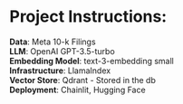 # Project Instructions:
__Data__: Meta 10-k Filings\
__LLM__: OpenAI GPT-3.5-turbo\
__Embedding Model__: text-3-embedding small\
__Infrastructure__: LlamaIndex\
__Vector Store__: Qdrant - Stored in the db\
__Deployment__: Chainlit, Hugging Face